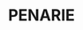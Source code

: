 ---
lastmod: '2025-04-06T06:05:20+00:00'
latitude: -34.329424
layout: suburb
longitude: 143.491656
postcode: '2715'
state: NSW
title: PENARIE
url: /nsw/penarie/
---